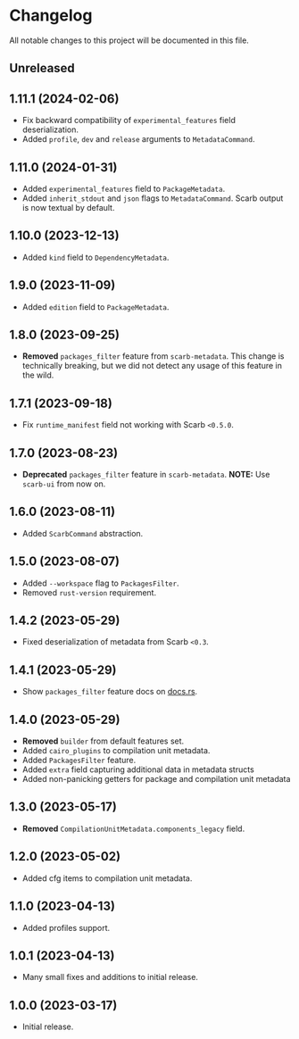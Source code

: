 # Changelog

All notable changes to this project will be documented in this file.

## Unreleased

## 1.11.1 (2024-02-06)
- Fix backward compatibility of `experimental_features` field deserialization.
- Added `profile`, `dev` and `release` arguments to `MetadataCommand`.

## 1.11.0 (2024-01-31)
- Added `experimental_features` field to `PackageMetadata`.
- Added `inherit_stdout` and `json` flags to `MetadataCommand`. Scarb output is now textual by default.   

## 1.10.0 (2023-12-13)
- Added `kind` field to `DependencyMetadata`.

## 1.9.0 (2023-11-09)
- Added `edition` field to `PackageMetadata`.

## 1.8.0 (2023-09-25)
- **Removed** `packages_filter` feature from `scarb-metadata`. This change is technically breaking, but we did not detect any usage of this feature in the wild.

## 1.7.1 (2023-09-18)
- Fix `runtime_manifest` field not working with Scarb `<0.5.0`.

## 1.7.0 (2023-08-23)
- **Deprecated** `packages_filter` feature in `scarb-metadata`. **NOTE:** Use `scarb-ui` from now on.

## 1.6.0 (2023-08-11)
- Added `ScarbCommand` abstraction.

## 1.5.0 (2023-08-07)
- Added `--workspace` flag to `PackagesFilter`.
- Removed `rust-version` requirement.

## 1.4.2 (2023-05-29)
- Fixed deserialization of metadata from Scarb `<0.3`.

## 1.4.1 (2023-05-29)
- Show `packages_filter` feature docs on [docs.rs](https://docs.rs).

## 1.4.0 (2023-05-29)
- **Removed** `builder` from default features set.
- Added `cairo_plugins` to compilation unit metadata.
- Added `PackagesFilter` feature.
- Added `extra` field capturing additional data in metadata structs
- Added non-panicking getters for package and compilation unit metadata

## 1.3.0 (2023-05-17)
- **Removed** `CompilationUnitMetadata.components_legacy` field.

## 1.2.0 (2023-05-02)
- Added cfg items to compilation unit metadata.

## 1.1.0 (2023-04-13)
- Added profiles support.

## 1.0.1 (2023-04-13)
- Many small fixes and additions to initial release.

## 1.0.0 (2023-03-17)
- Initial release.
